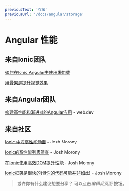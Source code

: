 ```yaml
---
previousText: '存储'
previousUrl: '/docs/angular/storage'
---
```


# Angular 性能

## 来自Ionic团队

[如何在Ionic Angular中使用懒加载](https://ionicframework.com/blog/how-to-lazy-load-in-ionic-angular/)

[用骨架屏提升视觉效果](https://ionicframework.com/blog/improved-perceived-performance-with-skeleton-screens/)

## 来自Angular团队

[构建高性能和渐进式的Angular应用](https://web.dev/angular) - web.dev

## 来自社区

[Ionic 中的高性能动画](https://www.joshmorony.com/high-performance-animations-in-ionic/) - Josh Morony

[Ionic的高性能列表筛查](https://www.joshmorony.com/high-performance-list-filtering-in-ionic-2/) - Josh Morony

[在Ionic使用高效DOM提升性能](https://www.joshmorony.com/increasing-performance-with-efficient-dom-writes-in-ionic-2/) - Josh Morony

[Ionic框架是很快的(但你的代码可能并非如此)](https://www.joshmorony.com/ionic-framework-is-fast-but-your-code-might-not-be/) - Josh Morony

> 或许你有什么建议想要分享？ 可以点击*编辑此页面* 按钮。
